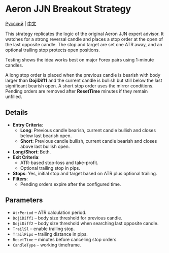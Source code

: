 # Aeron JJN Breakout Strategy
[Русский](README_ru.md) | [中文](README_cn.md)

This strategy replicates the logic of the original Aeron JJN expert advisor. It watches for a strong reversal candle and places a stop order at the open of the last opposite candle. The stop and target are set one ATR away, and an optional trailing stop protects open positions.

Testing shows the idea works best on major Forex pairs using 1-minute candles.

A long stop order is placed when the previous candle is bearish with body larger than **DojiDiff1** and the current candle is bullish but still below the last significant bearish open. A short stop order uses the mirror conditions. Pending orders are removed after **ResetTime** minutes if they remain unfilled.

## Details

- **Entry Criteria**:
  - **Long**: Previous candle bearish, current candle bullish and closes below last bearish open.
  - **Short**: Previous candle bullish, current candle bearish and closes above last bullish open.
- **Long/Short**: Both.
- **Exit Criteria**:
  - ATR-based stop-loss and take-profit.
  - Optional trailing stop in pips.
- **Stops**: Yes, initial stop and target based on ATR plus optional trailing.
- **Filters**:
  - Pending orders expire after the configured time.

## Parameters

- `AtrPeriod` – ATR calculation period.
- `DojiDiff1` – body size threshold for previous candle.
- `DojiDiff2` – body size threshold when searching last opposite candle.
- `TrailSl` – enable trailing stop.
- `TrailPips` – trailing distance in pips.
- `ResetTime` – minutes before canceling stop orders.
- `CandleType` – working timeframe.
